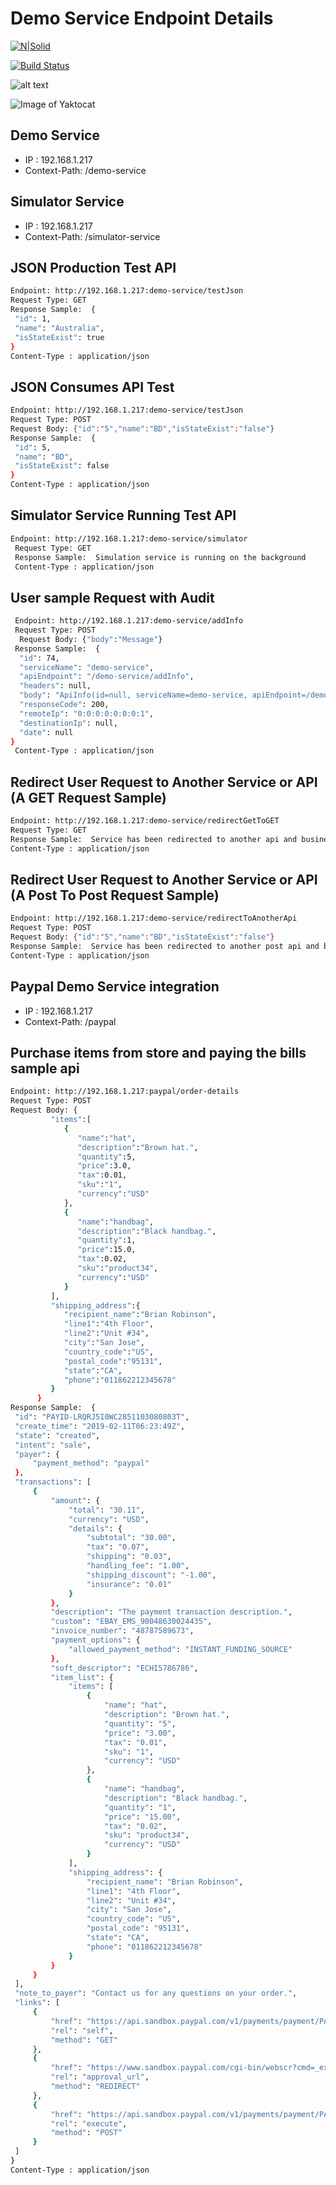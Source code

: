 
# Demo Service Endpoint Details

[![N|Solid](https://cldup.com/dTxpPi9lDf.thumb.png)](https://nodesource.com/products/nsolid)

[![Build Status](https://travis-ci.org/joemccann/dillinger.svg?branch=master)](https://travis-ci.org/joemccann/dillinger)

![alt text](https://github.com/gazi-opu/Files/blob/master/paymentGateway.png)

![Image of Yaktocat](https://octodex.github.com/images/yaktocat.png)

## Demo Service
   - IP  : 192.168.1.217
   - Context-Path: /demo-service
  
## Simulator Service
   - IP  : 192.168.1.217
   - Context-Path: /simulator-service
    
   ## JSON Production Test API
   ```sh
 Endpoint: http://192.168.1.217:demo-service/testJson 
   Request Type: GET
   Response Sample:  {
    "id": 1,
    "name": "Australia",
    "isStateExist": true
}
   Content-Type : application/json
```
  
  ## JSON Consumes API Test
   ```sh
 Endpoint: http://192.168.1.217:demo-service/testJson 
   Request Type: POST
   Request Body: {"id":"5","name":"BD","isStateExist":"false"}
   Response Sample:  {
    "id": 5,
    "name": "BD",
    "isStateExist": false
}
   Content-Type : application/json
```

## Simulator Service Running Test API

  ```sh
 Endpoint: http://192.168.1.217:demo-service/simulator
   Request Type: GET
   Response Sample:  Simulation service is running on the background
   Content-Type : application/json
```

## User sample Request with Audit
  ```sh
   Endpoint: http://192.168.1.217:demo-service/addInfo
   Request Type: POST
    Request Body: {"body":"Message"}
   Response Sample:  {
    "id": 74,
    "serviceName": "demo-service",
    "apiEndpoint": "/demo-service/addInfo",
    "headers": null,
    "body": "ApiInfo(id=null, serviceName=demo-service, apiEndpoint=/demo-service/addInfo, headers=null, body=Message, responseCode=200, remoteIp=0:0:0:0:0:0:0:1, destinationIp=null, date=null)",
    "responseCode": 200,
    "remoteIp": "0:0:0:0:0:0:0:1",
    "destinationIp": null,
    "date": null
}
   Content-Type : application/json
```

 ## Redirect User Request to Another Service or API (A GET Request Sample)
 
   ```sh
   Endpoint: http://192.168.1.217:demo-service/redirectGetToGET
   Request Type: GET
   Response Sample:  Service has been redirected to another api and business successfully processed
   Content-Type : application/json
```
 ## Redirect User Request to Another Service or API (A Post To Post Request Sample)
 
   ```sh
   Endpoint: http://192.168.1.217:demo-service/redirectToAnotherApi
   Request Type: POST
   Request Body: {"id":"5","name":"BD","isStateExist":"false"}
   Response Sample:  Service has been redirected to another post api and business successfully processed
   Content-Type : application/json
```


## Paypal Demo Service integration
   - IP  : 192.168.1.217
   - Context-Path: /paypal
  
 ## Purchase items from store and paying the bills sample api 

   ```sh
   Endpoint: http://192.168.1.217:paypal/order-details
   Request Type: POST
   Request Body: {  
            "items":[  
               {  
                  "name":"hat",
                  "description":"Brown hat.",
                  "quantity":5,
                  "price":3.0,
                  "tax":0.01,
                  "sku":"1",
                  "currency":"USD"
               },
               {  
                  "name":"handbag",
                  "description":"Black handbag.",
                  "quantity":1,
                  "price":15.0,
                  "tax":0.02,
                  "sku":"product34",
                  "currency":"USD"
               }
            ],
            "shipping_address":{  
               "recipient_name":"Brian Robinson",
               "line1":"4th Floor",
               "line2":"Unit #34",
               "city":"San Jose",
               "country_code":"US",
               "postal_code":"95131",
               "state":"CA",
               "phone":"011862212345678"
            }
         }
   Response Sample:  {
    "id": "PAYID-LRQRJ5I0WC2851103080803T",
    "create_time": "2019-02-11T06:23:49Z",
    "state": "created",
    "intent": "sale",
    "payer": {
        "payment_method": "paypal"
    },
    "transactions": [
        {
            "amount": {
                "total": "30.11",
                "currency": "USD",
                "details": {
                    "subtotal": "30.00",
                    "tax": "0.07",
                    "shipping": "0.03",
                    "handling_fee": "1.00",
                    "shipping_discount": "-1.00",
                    "insurance": "0.01"
                }
            },
            "description": "The payment transaction description.",
            "custom": "EBAY_EMS_90048630024435",
            "invoice_number": "48787589673",
            "payment_options": {
                "allowed_payment_method": "INSTANT_FUNDING_SOURCE"
            },
            "soft_descriptor": "ECHI5786786",
            "item_list": {
                "items": [
                    {
                        "name": "hat",
                        "description": "Brown hat.",
                        "quantity": "5",
                        "price": "3.00",
                        "tax": "0.01",
                        "sku": "1",
                        "currency": "USD"
                    },
                    {
                        "name": "handbag",
                        "description": "Black handbag.",
                        "quantity": "1",
                        "price": "15.00",
                        "tax": "0.02",
                        "sku": "product34",
                        "currency": "USD"
                    }
                ],
                "shipping_address": {
                    "recipient_name": "Brian Robinson",
                    "line1": "4th Floor",
                    "line2": "Unit #34",
                    "city": "San Jose",
                    "country_code": "US",
                    "postal_code": "95131",
                    "state": "CA",
                    "phone": "011862212345678"
                }
            }
        }
    ],
    "note_to_payer": "Contact us for any questions on your order.",
    "links": [
        {
            "href": "https://api.sandbox.paypal.com/v1/payments/payment/PAYID-LRQRJ5I0WC2851103080803T",
            "rel": "self",
            "method": "GET"
        },
        {
            "href": "https://www.sandbox.paypal.com/cgi-bin/webscr?cmd=_express-checkout&token=EC-8YY68119P3664330N",
            "rel": "approval_url",
            "method": "REDIRECT"
        },
        {
            "href": "https://api.sandbox.paypal.com/v1/payments/payment/PAYID-LRQRJ5I0WC2851103080803T/execute",
            "rel": "execute",
            "method": "POST"
        }
    ]
}
   Content-Type : application/json
```
